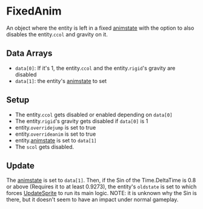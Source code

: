 # FixedAnim
An object where the entity is left in a fixed [animstate](../../EntityControl/Animations/animstate.md) with the option to also disables the entity.`ccol` and gravity on it.

## Data Arrays
- `data[0]`: If it's 1, the entity.`ccol` and the entity.`rigid`'s gravity are disabled
- `data[1]`: the entity's [animstate](../../EntityControl/Animations/animstate.md) to set

## Setup
- The entity.`ccol` gets disabled or enabled depending on `data[0]`
- The entity.`rigid`'s gravity gets disabled if `data[0]` is 1
- entity.`overridejump` is set to true
- entity.`overrideanim` is set to true
- entity.[animstate](../../EntityControl/Animations/animstate.md) is set to `data[1]`
- The `scol` gets disabled.

## Update
The [animstate](../../EntityControl/Animations/animstate.md) is set to `data[1]`. Then, if the Sin of the Time.DeltaTime is 0.8 or above (Requires it to at least 0.9273), the entity's `oldstate` is set to which forces [UpdateSprite](../../EntityControl/Update%20process/UpdateSprite.md) to run its main logic. NOTE: it is unknown why the Sin is there, but it doesn't seem to have an impact under normal gameplay.
